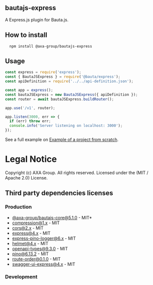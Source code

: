 ## bautajs-express

A Express.js plugin for Bauta.js.

## How to install

```console
  npm install @axa-group/bautajs-express
```

## Usage

```js
const express = require('express');
const { BautaJSExpress } = require('@bauta/express');
const apiDefinition = require('../../api-definition.json');

const app = express();
const bautaJSExpress = new BautaJSExpress({ apiDefinition });
const router = await bautaJSExpress.buildRouter();

app.use('/v1', router);

app.listen(3000, err => {
  if (err) throw err;
  console.info('Server listening on localhost: 3000');
});

```

See a full example on [Example of a project from scratch](../../docs/hello-world.md).
# Legal Notice

Copyright (c) AXA Group. All rights reserved.
Licensed under the (MIT / Apache 2.0) License.

## Third party dependencies licenses

### Production
 - [@axa-group/bautajs-core@5.1.0](git+https://github.com/axa-group/bauta.js) - MIT*
 - [compression@1.x](https://github.com/expressjs/compression) - MIT
 - [cors@2.x](https://github.com/expressjs/cors) - MIT
 - [express@4.x](https://github.com/expressjs/express) - MIT
 - [express-pino-logger@6.x](https://github.com/pinojs/express-pino-logger) - MIT
 - [helmet@4.x](https://github.com/helmetjs/helmet) - MIT
 - [openapi-types@9.3.0](https://github.com/kogosoftwarellc/open-api/tree/master/packages/openapi-types) - MIT
 - [pino@6.13.2](https://github.com/pinojs/pino) - MIT
 - [route-order@0.1.0](https://github.com/sfrdmn/node-route-order) - MIT
 - [swagger-ui-express@4.x](https://github.com/scottie1984/swagger-ui-express) - MIT

### Development
